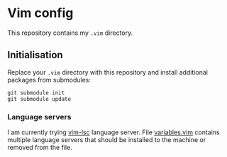 # Vim config

This repository contains my `.vim` directory.

## Initialisation

Replace your `.vim` directory with this repository and install additional packages from submodules:
```
git submodule init
git submodule update
```

### Language servers

I am currently trying [vim-lsc](https://github.com/natebosch/vim-lsc) language server. File
[variables.vim](config/variables.vim) contains multiple language servers that should be installed
to the machine or removed from the file.
